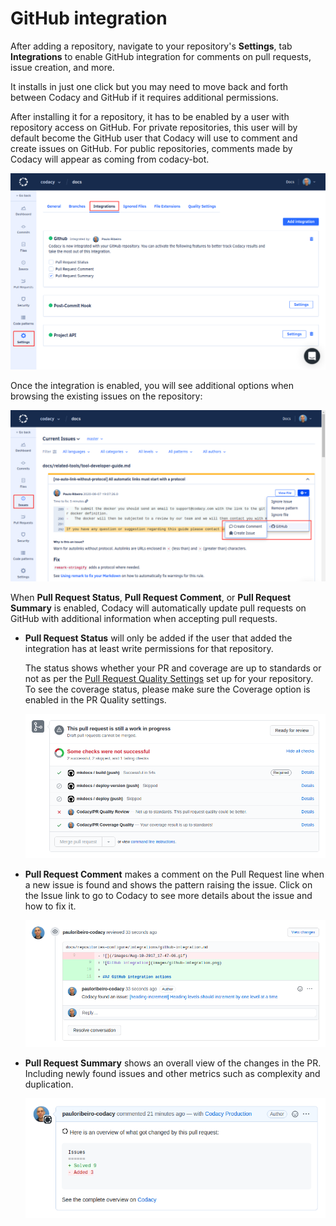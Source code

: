# GitHub integration

After adding a repository, navigate to your repository's **Settings**, tab **Integrations** to enable GitHub integration for comments on pull requests, issue creation, and more.

It installs in just one click but you may need to move back and forth between Codacy and GitHub if it requires additional permissions.

After installing it for a repository, it has to be enabled by a user with repository access on GitHub. For private repositories, this user will by default become the GitHub user that Codacy will use to comment and create issues on GitHub. For public repositories, comments made by Codacy will appear as coming from codacy-bot.

![GitHub integration](images/github-integration.png)

Once the integration is enabled, you will see additional options when browsing the existing issues on the repository:

![GitHub integration for issues](images/github-integration-issues.png)

When **Pull Request Status**, **Pull Request Comment**, or **Pull Request Summary** is enabled, Codacy will automatically update pull requests on GitHub with additional information when accepting pull requests.

-   **Pull Request Status** will only be added if the user that added the integration has at least write permissions for that repository.

    The status shows whether your PR and coverage are up to standards or not as per the [Pull Request Quality Settings](../../repositories/quality-settings.md) set up for your repository. To see the coverage status, please make sure the Coverage option is enabled in the PR Quality settings.

    ![Pull request status on GitHub](images/github-integration-pr-status.png)

-   **Pull Request Comment** makes a comment on the Pull Request line when a new issue is found and shows the pattern raising the issue. Click on the Issue link to go to Codacy to see more details about the issue and how to fix it.

    ![Pull request comment on GitHub](images/github-integration-pr-comment.png)


-   **Pull Request Summary** shows an overall view of the changes in the PR. Including newly found issues and other metrics such as complexity and duplication.

    ![Pull request summary on GitHub](images/github-integration-pr-summary.png)
